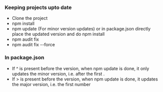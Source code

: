 ### Keeping projects upto date

* Clone the project
* npm install
* npm update (For minor version updates) or in package.json directly place the updated version and do npm install
* npm audit fix
* npm audit fix --force

### In package.json

* If ^ is present before the version, when npm update is done, it only updates the minor version, i.e. after the first .
* If > is present before the version, when npm update is done, it updates the major version, i.e. the first number